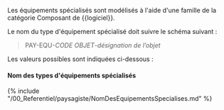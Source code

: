 Les équipements spécialisés sont modélisés à l'aide d'une famille de la catégorie Composant de {{logiciel}}.

Le nom du type d'équipement spécialisé doit suivre le schéma suivant :

> PAY-EQU-_CODE OBJET_-_désignation de l’objet_

Les valeurs possibles sont indiquées ci-dessous :

#### Nom des types d'équipements spécialisés
{% include "/00_Referentiel/paysagiste/NomDesEquipementsSpecialises.md" %}